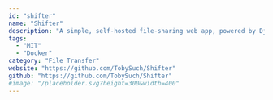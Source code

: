 ```yaml
---
id: "shifter"
name: "Shifter"
description: "A simple, self-hosted file-sharing web app, powered by Django."
tags:
  - "MIT"
  - "Docker"
category: "File Transfer"
website: "https://github.com/TobySuch/Shifter"
github: "https://github.com/TobySuch/Shifter"
#image: "/placeholder.svg?height=300&width=400"
---
```


